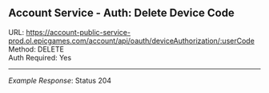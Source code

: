 ## Account Service - Auth: Delete Device Code

URL: https://account-public-service-prod.ol.epicgames.com/account/api/oauth/deviceAuthorization/:userCode \
Method: DELETE \
Auth Required: Yes

---

_Example Response_: Status 204
